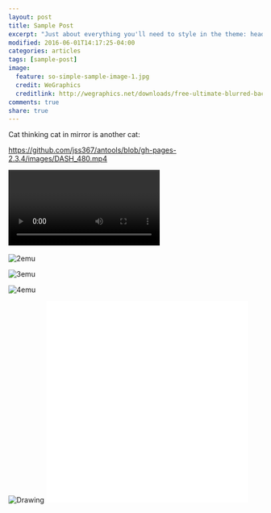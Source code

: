 ```yaml
---
layout: post
title: Sample Post
excerpt: "Just about everything you'll need to style in the theme: headings, paragraphs, blockquotes, tables, code blocks, and more."
modified: 2016-06-01T14:17:25-04:00
categories: articles
tags: [sample-post]
image:
  feature: so-simple-sample-image-1.jpg
  credit: WeGraphics
  creditlink: http://wegraphics.net/downloads/free-ultimate-blurred-background-pack/
comments: true
share: true
---
```


Cat thinking cat in mirror is another cat:

https://github.com/jss367/antools/blob/gh-pages-2.3.4/images/DASH_480.mp4


![emu]({{site.baseurl}}/images/DASH_480.mp4 "Picture of an emu")


![2emu]({{site.baseurl}}/images/celebes_crested_acaque_looking_in_mirror.gif "Picture of an emu")

![3emu]({{site.baseurl}}/images/bio-photo.jpg "Picture of an emu")

![4emu](/images/bio-photo.jpg "Picture of an emu")

<img src="/images/DASH_480.mp4" alt="Drawing" style="width: 400px;"/>



<img src="/images/celebes_crested_acaque_looking_in_mirror.gif" alt="Drawing" style="width: 400px;"/>


